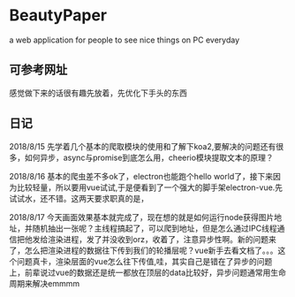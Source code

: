 # BeautyPaper
a web application for people to see nice things on PC everyday

## 可参考网址

感觉做下来的话很有趣先放着，先优化下手头的东西

## 日记

2018/8/15 先学着几个基本的爬取模块的使用和了解下koa2,要解决的问题还有很多，如何异步，async与promise到底怎么用，cheerio模块提取文本的原理？

2018/8/16 基本的爬虫差不多ok了，electron也能跑个hello world了，接下来因为比较轻量，所以要用vue试试,于是便看到了一个强大的脚手架electron-vue.先试试水，还不错。这两天要求职真的是，

2018/8/17 今天画面效果基本就完成了，现在想的就是如何运行node获得图片地址，并随机抽出一张呢？主线程搞起了，可以爬到地址，但是怎么通过IPC线程通信把他发给渲染进程，发了并没收到orz，收着了，注意异步性啊。新的问题来了，怎么把渲染进程的数据往下传到我们的轮播层呢？vue新手去看文档了。。。这个问题真卡，渲染层面的vue怎么往下传值,哇，其实自己是错在了异步的问题上，前辈说过vue的数据还是统一都放在顶层的data比较好，异步问题通常用生命周期来解决emmmm

